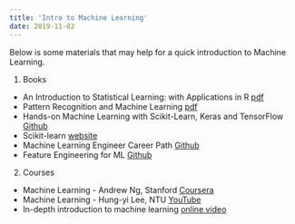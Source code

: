 ```yaml
---
title: 'Intro to Machine Learning'
date: 2019-11-02
---
```


Below is some materials that may help for a quick introduction to Machine Learning. 

1. Books

- An Introduction to Statistical Learning: with Applications in R [pdf](http://faculty.marshall.usc.edu/gareth-james/ISL/)
- Pattern Recognition and Machine Learning [pdf](http://users.isr.ist.utl.pt/~wurmd/Livros/school/Bishop%20-%20Pattern%20Recognition%20And%20Machine%20Learning%20-%20Springer%20%202006.pdf)
- Hands-on Machine Learning with Scikit-Learn, Keras and TensorFlow [Github](https://www.oreilly.com/library/view/hands-on-machine-learning/9781492032632/)
- Scikit-learn [website](https://scikit-learn.org/stable/documentation.html)
- Machine Learning Engineer Career Path [Github](https://github.com/virgili0/Virgilio/tree/master/LearningPaths/Machine%20Learning%20Engineer%20Career%20Path)
- Feature Engineering for ML [Github](https://www.safaribooksonline.com/library/view/feature-engineering-for/9781491953235/)


2. Courses

- Machine Learning - Andrew Ng, Stanford [Coursera](https://www.coursera.org/learn/machine-learning?)
- Machine Learning - Hung-yi Lee, NTU [YouTube](https://www.youtube.com/playlist?list=PLJV_el3uVTsPy9oCRY30oBPNLCo89yu49)
- In-depth introduction to machine learning [online video](https://www.r-bloggers.com/in-depth-introduction-to-machine-learning-in-15-hours-of-expert-videos/)
